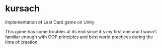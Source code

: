 # kursach
Implementation of Last Card game on Unity

This game has some troubles at its end since it's my first one and I wasn't familiar enough with OOP principles and best world practices during the time of creation
